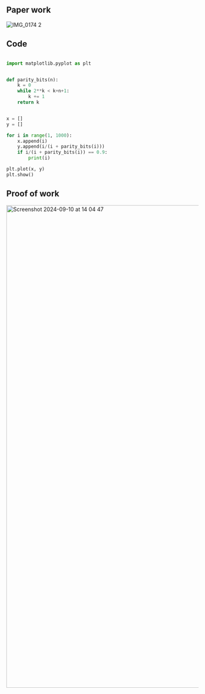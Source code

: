 ## Paper work

![IMG_0174 2](https://github.com/user-attachments/assets/55e087c3-48b8-4fcb-b06e-3658b6d27600)


## Code

```.py

import matplotlib.pyplot as plt


def parity_bits(n):
    k = 0
    while 2**k < k+n+1:
        k += 1
    return k


x = []
y = []

for i in range(1, 1000):
    x.append(i)
    y.append(i/(i + parity_bits(i)))
    if i/(i + parity_bits(i)) == 0.9:
        print(i)

plt.plot(x, y)
plt.show()

```

## Proof of work

<img width="1266" alt="Screenshot 2024-09-10 at 14 04 47" src="https://github.com/user-attachments/assets/1275663c-4dd1-47ee-a89b-806f29928018">
